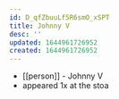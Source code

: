 ```yaml
---
id: D_qfZbuuLf5R6smO_xSPT
title: Johnny V
desc: ''
updated: 1644961726952
created: 1644961726952
---
```



- [[person]] - Johnny V
- appeared 1x at the stoa

